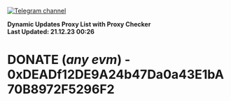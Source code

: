 [![Telegram channel](https://img.shields.io/endpoint?url=https://runkit.io/damiankrawczyk/telegram-badge/branches/master?url=https://t.me/n4z4v0d)](https://t.me/n4z4v0d) 

**Dynamic Updates Proxy List with Proxy Checker**  
**Last Updated: 21.12.23 00:26**

# DONATE (_any evm_) - 0xDEADf12DE9A24b47Da0a43E1bA70B8972F5296F2
